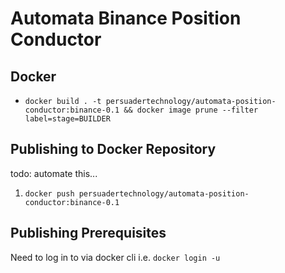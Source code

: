 # Automata Binance Position Conductor

## Docker
* `docker build . -t persuadertechnology/automata-position-conductor:binance-0.1 && docker image prune --filter label=stage=BUILDER`

## Publishing to Docker Repository
todo: automate this...
1. `docker push persuadertechnology/automata-position-conductor:binance-0.1`

## Publishing Prerequisites
Need to log in to via docker cli i.e. `docker login -u`
